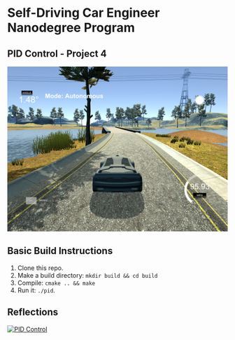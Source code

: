 # Self-Driving Car Engineer Nanodegree Program

## PID Control - Project 4

<p align="center">
    <img src="./imgs/img.png" width="1000">
</p>


## Basic Build Instructions

1. Clone this repo.
2. Make a build directory: `mkdir build && cd build`
3. Compile: `cmake .. && make`
4. Run it: `./pid`. 

## Reflections


[![PID Control](//img.youtube.com/vi/UUprcrWPakQv7DtM4FYJ7NQA/0.jpg)](http://www.youtube.com/watch?v=UUprcrWPakQv7DtM4FYJ7NQA "PID Contol")
